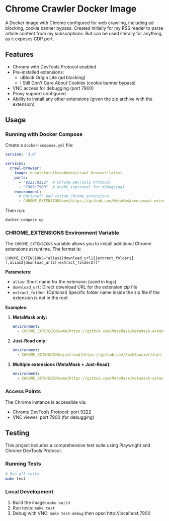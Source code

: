 # Chrome Crawler Docker Image

A Docker image with Chrome configured for web crawling, including ad blocking, cookie banner bypass. Created initially for my RSS reader to parse article content from my subscriptions. But can be used literally for anything, as it exposes CDP port.

## Features

- Chrome with DevTools Protocol enabled
- Pre-installed extensions:
  - uBlock Origin Lite (ad blocking)
  - I Still Don't Care About Cookies (cookie banner bypass)  
- VNC access for debugging (port 7900)
- Proxy support configured
- Ability to install any other extensions (given the zip archive with the extension)

## Usage

### Running with Docker Compose

Create a `docker-compose.yml` file:

```yaml
version: '3.8'

services:
  crawl-browser:
    image: nuhotetotniksvoboden/crawl-browser:latest
    ports:
      - "9222:9222"  # Chrome DevTools Protocol
      - "7900:7900"  # noVNC (optional for debugging)
    environment:
      # Optional: Add custom Chrome extensions
      - CHROME_EXTENSIONS=mm|https://github.com/MetaMask/metamask-extension/releases/download/v12.22.3/metamask-flask-chrome-12.22.3-flask.0.zip,justread|https://github.com/ZachSaucier/Just-Read/archive/master.zip|Just-Read-master
```

Then run:
```bash
docker-compose up
```

### CHROME_EXTENSIONS Environment Variable

The `CHROME_EXTENSIONS` variable allows you to install additional Chrome extensions at runtime. The format is:

```
CHROME_EXTENSIONS="alias1|download_url1[|extract_folder1][,alias2|download_url2[|extract_folder2]]"
```

**Parameters:**
- `alias`: Short name for the extension (used in logs)
- `download_url`: Direct download URL for the extension zip file
- `extract_folder`: (Optional) Specific folder name inside the zip file if the extension is not in the root

**Examples:**

1. **MetaMask only:**
   ```yaml
   environment:
     - CHROME_EXTENSIONS=mm|https://github.com/MetaMask/metamask-extension/releases/download/v12.22.3/metamask-flask-chrome-12.22.3-flask.0.zip
   ```

2. **Just-Read only:**
   ```yaml
   environment:
     - CHROME_EXTENSIONS=justread|https://github.com/ZachSaucier/Just-Read/archive/master.zip|Just-Read-master
   ```

3. **Multiple extensions (MetaMask + Just-Read):**
   ```yaml
   environment:
     - CHROME_EXTENSIONS=mm|https://github.com/MetaMask/metamask-extension/releases/download/v12.22.3/metamask-flask-chrome-12.22.3-flask.0.zip,justread|https://github.com/ZachSaucier/Just-Read/archive/master.zip|Just-Read-master
   ```

### Access Points

The Chrome instance is accessible via:
- Chrome DevTools Protocol: port 9222
- VNC viewer: port 7900 (for debugging)

## Testing

This project includes a comprehensive test suite using Playwright and Chrome DevTools Protocol.

### Running Tests

```bash
# Run all tests
make test
```

### Local Development

1. Build the image: `make build`
2. Run tests: `make test`
3. Debug with VNC: `make test-debug` then open http://localhost:7900

